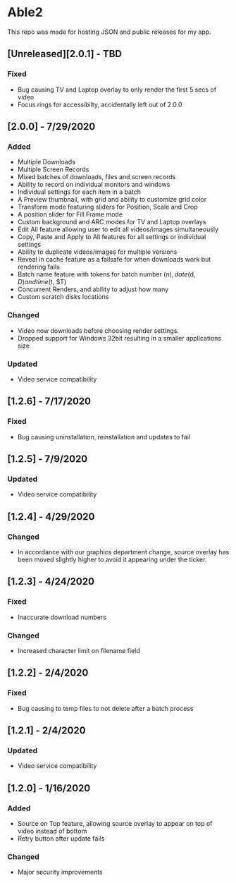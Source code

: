 # Able2

This repo was made for hosting JSON and public releases for my app.

## [Unreleased][2.0.1] - TBD

### Fixed
- Bug causing TV and Laptop overlay to only render the first 5 secs of video
- Focus rings for accessibilty, accidentally left out of 2.0.0

## [2.0.0] - 7/29/2020

### Added
- Multiple Downloads
- Multiple Screen Records
- Mixed batches of downloads, files and screen records
- Ability to record on individual monitors and windows
- Individual settings for each item in a batch
- A Preview thumbnail, with grid and ability to customize grid color
- Transform mode featuring sliders for Position, Scale and Crop
- A position slider for Fill Frame mode
- Custom background and ARC modes for TV and Laptop overlays
- Edit All feature allowing user to edit all videos/images simultaneously
- Copy, Paste and Apply to All features for all settings or individual settings
- Ability to duplicate videos/images for multiple versions
- Reveal in cache feature as a failsafe for when downloads work but rendering fails
- Batch name feature with tokens for batch number ($n), date ($d, $D) and time ($t, $T)
- Concurrent Renders, and ability to adjust how many
- Custom scratch disks locations

### Changed
- Video now downloads before choosing render settings.
- Dropped support for Windows 32bit resulting in a smaller applications size

### Updated
- Video service compatibility

## [1.2.6] - 7/17/2020

### Fixed
- Bug causing uninstallation, reinstallation and updates to fail

## [1.2.5] - 7/9/2020

### Updated
- Video service compatibility

## [1.2.4] - 4/29/2020

### Changed
- In accordance with our graphics department change, source overlay has been moved slightly higher to avoid it appearing under the ticker.

## [1.2.3] - 4/24/2020

### Fixed
- Inaccurate download numbers

### Changed
- Increased character limit on filename field

## [1.2.2] - 2/4/2020

### Fixed
- Bug causing to temp files to not delete after a batch process

## [1.2.1] - 2/4/2020

### Updated
- Video service compatibility

## [1.2.0] - 1/16/2020

### Added
- Source on Top feature, allowing source overlay to appear on top of video instead of bottom
- Retry button after update fails

### Changed
- Major security improvements
